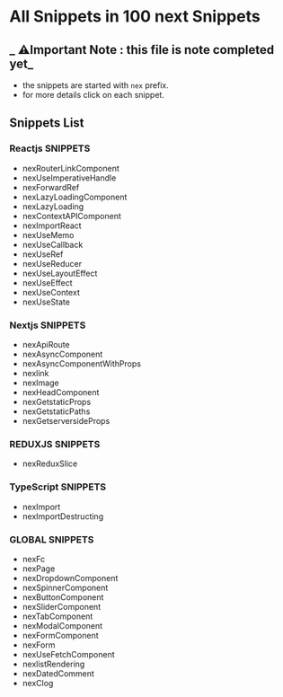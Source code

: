 # All Snippets in 100 next Snippets

## **_ ⚠️Important Note : this file is note completed yet_**

- the snippets are started with `nex` prefix.
- for more details click on each snippet.

## Snippets List

### Reactjs SNIPPETS

- nexRouterLinkComponent
- nexUseImperativeHandle
- nexForwardRef
- nexLazyLoadingComponent
- nexLazyLoading
- nexContextAPIComponent
- nexImportReact
- nexUseMemo
- nexUseCallback
- nexUseRef
- nexUseReducer
- nexUseLayoutEffect
- nexUseEffect
- nexUseContext
- nexUseState

### Nextjs SNIPPETS

- nexApiRoute
- nexAsyncComponent
- nexAsyncComponentWithProps
- nexlink
- nexImage
- nexHeadComponent
- nexGetstaticProps
- nexGetstaticPaths
- nexGetserversideProps

### REDUXJS SNIPPETS

- nexReduxSlice

### TypeScript SNIPPETS

- nexImport
- nexImportDestructing

### GLOBAL SNIPPETS

- nexFc
- nexPage
- nexDropdownComponent
- nexSpinnerComponent
- nexButtonComponent
- nexSliderComponent
- nexTabComponent
- nexModalComponent
- nexFormComponent
- nexForm
- nexUseFetchComponent
- nexlistRendering
- nexDatedComment
- nexClog
